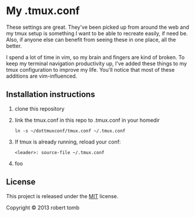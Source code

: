 # My .tmux.conf

These settings are great. They've been picked up from around the web and my
tmux setup is something I want to be able to recreate easily, if need be.
Also, if anyone else can benefit from seeing these in one place, all the
better. 

I spend a lot of time in vim, so my brain and fingers are kind of broken. To
keep my terminal navigation productivity up, I've added these things to my
tmux configuration to improve my life. You'll notice that most of these
additions are vim-influenced. 

## Installation instructions

1. clone this repository
1. link the tmux.conf in this repo to .tmux.conf in your homedir

    `ln -s ~/dottmuxconf/tmux.conf ~/.tmux.conf` 

1. If tmux is already running, reload your conf:

    `<leader>: source-file ~/.tmux.conf` 

1. foo

## License

This project is released under the [MIT](http://opensource.org/licenses/MIT) 
license.

Copyright © 2013 robert tomb
